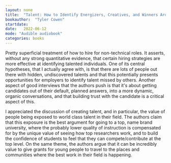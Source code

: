 ```yaml
---
layout: none
title:  "Talent: How to Identify Energizers, Creatives, and Winners Around the World"
bookauthor:  "Tyler Cowen"
startdate: 
date:   2022-06-12
mode: "Audible audiobook"
categories: books
---
```


Pretty superficial treatment of how to hire for non-technical roles.
It asserts, without any strong quantitative evidence, that certain hiring strategies are more effective at identifying talented individuals.
One of its central hypotheses, that I actually agree with, is that there are lots of people out there with hidden, undiscovered talents and that this potentially presents opportunities for employers to identify talent missed by others.
Another aspect of good interviews that the authors push is that it's about getting candidates out of their default, planned answers, into a more dynamic, organic conversations, and that building trust with the candidate is a critical aspect of this.

I appreciated the discussion of creating talent, and in particular, the value of people being exposed to world class talent in their field.
The authors claim that this exposure is the best argument for going to a top, name brand university, where the probably lower quality of instruction is compensated for by the unique value of seeing how top researchers work, and to build the confidence of students to feel that they can compete/contribute at the top level.
On the same theme, the authors argue that it can be incredibly value to give grants for young people to travel to the places and communities where the best work in their field is happening.
